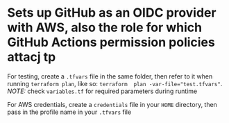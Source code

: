 # Sets up GitHub as an OIDC provider with AWS, also the role for which GitHub Actions permission policies attacj tp

For testing, create a `.tfvars` file in the same folder, then refer to it  when running `terraform plan`, like so: `terraform  plan -var-file="test.tfvars"`. *NOTE:* check `variables.tf` for required parameters during runtime

For AWS credentials, create a `credentials` file in your `HOME` directory, then pass in the profile name in your `.tfvars` file